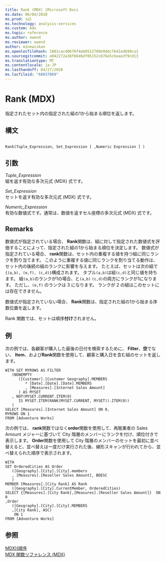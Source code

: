 ```yaml
---
title: Rank (MDX) |Microsoft Docs
ms.date: 06/04/2018
ms.prod: sql
ms.technology: analysis-services
ms.custom: mdx
ms.topic: reference
ms.author: owend
ms.reviewer: owend
author: minewiskan
ms.openlocfilehash: 1081cacd0676f4eb0512780e9ddc7641edb99ca1
ms.sourcegitcommit: e042272a38fb646df05152c676e5cbeae3f9cd13
ms.translationtype: MT
ms.contentlocale: ja-JP
ms.lasthandoff: 04/27/2020
ms.locfileid: "68037069"
---
```

# <a name="rank-mdx"></a>Rank (MDX)


  指定されたセット内の指定された組の1から始まる順位を返します。  
  
## <a name="syntax"></a>構文  
  
```  
  
Rank(Tuple_Expression, Set_Expression [ ,Numeric Expression ] )  
```  
  
## <a name="arguments"></a>引数  
 *Tuple_Expression*  
 組を返す有効な多次元式 (MDX) 式です。  
  
 *Set_Expression*  
 セットを返す有効な多次元式 (MDX) 式です。  
  
 *Numeric_Expression*  
 有効な数値式です。通常は、数値を返すセル座標の多次元式 (MDX) 式です。  
  
## <a name="remarks"></a>Remarks  
 数値式が指定されている場合、 **Rank**関数は、組に対して指定された数値式を評価することによって、指定された組の1から始まる順位を決定します。 数値式が指定されている場合、 **rank**関数は、セット内の重複する値を持つ組に同じランクを割り当てます。 このように重複する値に同じランクを割り当てる動作は、セット内の後続の組のランクに影響を与えます。 たとえば、セットは次の組で`{(a,b), (e,f), (c,d)}`構成されます。 タプル`(a,b)`は組`(c,d)`と同じ値を持ちます。 組`(a,b)`のランクが1の場合、と`(a,b)` `(c,d)`の両方にランクが1になります。 ただし、`(e,f)` のランクは 3 になります。 ランクが 2 の組はこのセットには存在できません。  
  
 数値式が指定されていない場合、 **Rank**関数は、指定された組の1から始まる序数位置を返します。  
  
 Rank 関数では、セットは順序**付け**されません。  
  
## <a name="example"></a>例  
 次の例では、各顧客が購入した最後の日付を検索するために、 **Filter**、**空**でない、 **Item**、および**Rank**関数を使用して、顧客と購入日を含む組のセットを返します。  
  
```  
WITH SET MYROWS AS FILTER  
   (NONEMPTY  
      ([Customer].[Customer Geography].MEMBERS  
         * [Date].[Date].[Date].MEMBERS  
         , [Measures].[Internet Sales Amount]  
      ) AS MYSET  
   , NOT(MYSET.CURRENT.ITEM(0)  
      IS MYSET.ITEM(RANK(MYSET.CURRENT, MYSET)).ITEM(0))  
   )  
SELECT [Measures].[Internet Sales Amount] ON 0,  
MYROWS ON 1  
FROM [Adventure Works]  
```  
  
 次の例では、 **rank**関数ではなく**order**関数を使用して、再販業者の Sales Amount メジャーに基づいて City 階層のメンバーにランクを付け、順位付きで表示します。 **Order**関数を使用して City 階層のメンバーのセットを最初に並べ替えると、並べ替えは一度だけ実行された後、線形スキャンが行われてから、並べ替えられた順序で表示されます。  
  
```  
WITH   
SET OrderedCities AS Order  
   ([Geography].[City].[City].members  
   , [Measures].[Reseller Sales Amount], BDESC  
   )  
MEMBER [Measures].[City Rank] AS Rank  
   ([Geography].[City].CurrentMember, OrderedCities)  
SELECT {[Measures].[City Rank],[Measures].[Reseller Sales Amount]}  ON 0   
,Order  
   ([Geography].[City].[City].MEMBERS  
   ,[City Rank], ASC)  
    ON 1  
FROM [Adventure Works]  
```  
  
## <a name="see-also"></a>参照  
 [MDX&#41;&#40;順序](../mdx/order-mdx.md)   
 [MDX 関数リファレンス &#40;MDX&#41;](../mdx/mdx-function-reference-mdx.md)  
  
  
